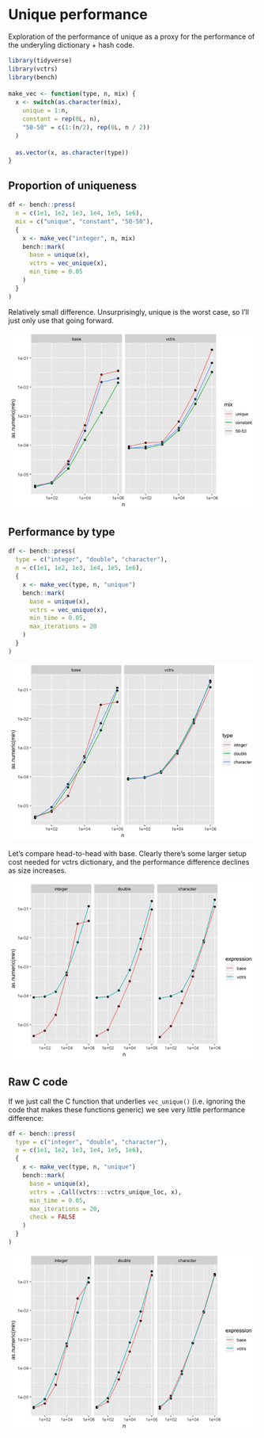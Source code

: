 Unique performance
================

Exploration of the performance of unique as a proxy for the performance
of the underyling dictionary + hash code.

``` r
library(tidyverse)
library(vctrs)
library(bench)

make_vec <- function(type, n, mix) {
  x <- switch(as.character(mix),
    unique = 1:n,
    constant = rep(0L, n),
    "50-50" = c(1:(n/2), rep(0L, n / 2))
  )
  
  as.vector(x, as.character(type))
}
```

## Proportion of uniqueness

``` r
df <- bench::press(
  n = c(1e1, 1e2, 1e3, 1e4, 1e5, 1e6),
  mix = c("unique", "constant", "50-50"),
  {
    x <- make_vec("integer", n, mix)
    bench::mark(
      base = unique(x),
      vctrs = vec_unique(x),
      min_time = 0.05
    )
  }
)
```

Relatively small difference. Unsurprisingly, unique is the worst case,
so I’ll just only use that going forward.

![](unique_files/figure-gfm/unnamed-chunk-3-1.png)<!-- -->

## Performance by type

``` r
df <- bench::press(
  type = c("integer", "double", "character"),
  n = c(1e1, 1e2, 1e3, 1e4, 1e5, 1e6),
  {
    x <- make_vec(type, n, "unique")
    bench::mark(
      base = unique(x),
      vctrs = vec_unique(x),
      min_time = 0.05,
      max_iterations = 20
    )
  }
)
```

![](unique_files/figure-gfm/unnamed-chunk-5-1.png)<!-- -->

Let’s compare head-to-head with base. Clearly there’s some larger setup
cost needed for vctrs dictionary, and the performance difference
declines as size increases.

![](unique_files/figure-gfm/unnamed-chunk-6-1.png)<!-- -->

## Raw C code

If we just call the C function that underlies `vec_unique()`
(i.e. ignoring the code that makes these functions generic) we see very
little performance difference:

``` r
df <- bench::press(
  type = c("integer", "double", "character"),
  n = c(1e1, 1e2, 1e3, 1e4, 1e5, 1e6),
  {
    x <- make_vec(type, n, "unique")
    bench::mark(
      base = unique(x),
      vctrs = .Call(vctrs:::vctrs_unique_loc, x),
      min_time = 0.05,
      max_iterations = 20,
      check = FALSE
    )
  }
)
```

![](unique_files/figure-gfm/unnamed-chunk-8-1.png)<!-- -->
